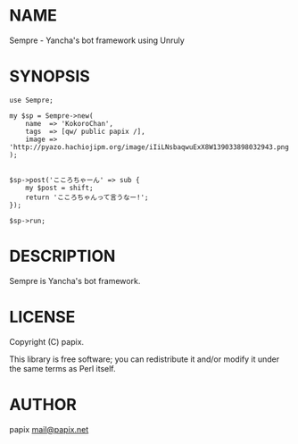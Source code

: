 # NAME

Sempre - Yancha's bot framework using Unruly

# SYNOPSIS

    use Sempre;

    my $sp = Sempre->new(
        name  => 'KokoroChan',
        tags  => [qw/ public papix /],
        image => 'http://pyazo.hachiojipm.org/image/iIiLNsbaqwuExX8W139033898032943.png',
    );
    

    $sp->post('こころちゃーん' => sub {
        my $post = shift;
        return 'こころちゃんって言うなー!';
    });

    $sp->run;

# DESCRIPTION

Sempre is Yancha's bot framework.

# LICENSE

Copyright (C) papix.

This library is free software; you can redistribute it and/or modify
it under the same terms as Perl itself.

# AUTHOR

papix <mail@papix.net>
